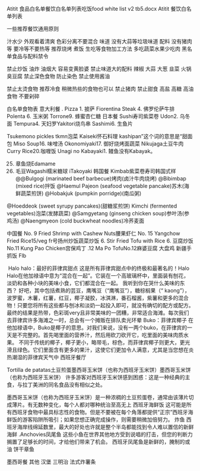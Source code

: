 Atitit 食品白名单餐饮白名单列表吃饭food white list v2 tb5.docx
Atitit 餐饮白名单列表


一些推荐餐饮通用原则

汁水少 
外观看着清爽 色彩分离不要混合
味道 没有大蒜等垃圾味道
配料 没有猪肉等
要冷等不要热等
推荐烧烤 煮饭 生吃等食物加工方法
 多吃蔬菜水果少吃肉
黑名单食品与配料禁令

禁止炒饭 油炸 油烟大 容易变黄脸婆
禁止味道大的配料 辣椒 大蒜  大葱 韭菜 火锅 臭豆腐
禁止深色食物 防止染色
禁止使用酱油

禁止太烫食物 推荐冷食 稍微热些的食物也可以
禁止猪肉
禁止甜食 高盐 高糖 高油食物 
不要剁碎

白名单食物表
意大利餐
 . Pizza 1. 披萨
Fiorentina Steak 4. 佛罗伦萨牛排
Polenta 6. 玉米粥
Torrone9. 蜂蜜杏仁糖
日本餐
Sushi寿司紫菜卷
Udon2. 乌冬面
​Tempura4. 天妇罗Yakitori烧鸟串
​Sashimi6. 生鱼片

Tsukemono pickles tkmn泡菜
 Kaiseki怀石料理
kashipan”这个词的意思是“甜面包
Miso Soup16. 味噌汤
Okonomiyaki17. 御好烧烤面蔬菜
Nikujaga土豆牛肉
Curry Rice20.咖喱饭
Unagi no Kabayaki1. 鳗鱼没有Kabayak。

25. 章鱼烧Edamame
27. 毛豆Wagashi糯米糖球 iTakoyaki
韩国餐
Kimbab紫菜卷寿司韩国式样
@@Bulgogi (marinated beef barbecue)烤肉(卤汁牛肉烧烤)
@Bibimbap (mixed rice)拌饭
@Haemul Pajeon (seafood vegetable pancake)苏木(海鲜蔬菜煎饼)
@Hobakjuk (pumpkin porridge)(南瓜粥)

@Hoeddeok (sweet syrupy pancakes)(甜糖浆煎饼)
Kimchi (fermented vegetables)泡菜(发酵蔬菜)
@Samgyetang (ginseng chicken soup)参叶汤(参鸡汤)
@Naengmyeon (cold buckwheat noodles)冷荞麦面



中国餐
No. 9 Fried Shrimp with Cashew Nuts腰果虾仁
​No. 15 Yangchow Fried Rice15/veg fr号扬州炒饭蔬菜炒饭 
6. Stir Fried Tofu with Rice 6. 豆腐炒饭
​No.11 Kung Pao Chicken宫保鸡丁
​.12 Ma Po TofuNo.12麻婆豆腐
大盘鸡 新疆手抓饭
Flb

 Halo halo：最好的菲律宾甜点
这是所有菲律宾甜点中的终极和最著名的！Halo Halo在他加禄语中意为“混合在一起”。它装在一个高玻璃杯中，里面装有刨花，淡奶和各种小块的美味小食，它们都混合在一起。
我听到你在哭什么美味的东西？
好吧，其中包括煮熟的芸豆，鹰嘴豆（“鹰嘴​​豆”），糖棕榈果（“ kaong”），波罗蜜，木薯，红薯，红豆，椰子凝胶，冰淇淋，番石榴酱，紫薯和更多的混合物！只要您将所有这些都与刨冰和淡奶一起投入即可，就没有确切的配方或配方。
最终的结果是热带，色彩斑very且非常美味的一团糟，非常适合海滩。每次我们去菲律宾许多海滩之一时，总会有一个摊贩在排队卖光环晕
Buko：菲律宾椰子
在他加禄语中，Buko是椰子的意思。对我们来说，没有一两个buko，在菲律宾的一天是不完整的。首先喝里面的营养汁，然后用砍刀砍开它，吃里面的美味肉质水果。
不同于传统的椰子，椰子更小，略带毛，棕色，而菲律宾椰子则更大，更光滑且绿色。它们里面含有更多的果汁，这使它们更加令人满意，尤其是当您想在炎热潮湿的菲律宾天气中
西班牙餐厅

Tortilla de patatas土豆煎蛋墨西哥玉米饼（也称为西班牙玉米饼）墨西哥玉米饼（也称为西班牙玉米饼）
许多游客对西班牙玉米饼感到困惑：这是一种经典的主食，与拉丁美洲的同名食品没有相似之处。

墨西哥玉米饼（也称为西班牙玉米饼）是一种浓稠的土豆煎蛋卷，通常由该薄片切成薄片。有无数种变化，每个人都对哪种统治至高无上
西班牙海鲜饭
这可能是所有西班牙食物中最具标志性的食物。但是不要被在每个角落都提供“正宗”西班牙海鲜饭的游客陷阱所吸引；如果您想正确完成操作，则需要稍微加倍努力。
炸鱼
西班牙海岸线绵延数里，最大的好处也许就是整个半岛都能找到令人难以置信的新鲜海鲜
.Anchovies凤尾鱼
这些小鱼在世界其他地方受到说唱的打击，但您的判断力搁置了足够长的时间，才给他们带来了机会。
西班牙凤尾鱼是新鲜的，腌制的或油
饼干章鱼

墨西哥餐
其他
汉堡 三明治
法式炸薯条



